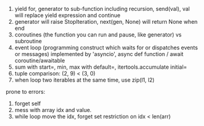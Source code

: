 1. yield for, generator to sub-function including recursion, send(val), val will replace yield expression and continue
2. generator will raise StopIteration, next(gen, None) will return None when end
3. coroutines (the function you can run and pause, like generator) vs subroutine
4. event loop (programming construct which waits for or dispatches events or messages) implemented by 'asyncio', async def function / await coroutine/awaitable
5. sum with start=, min, max with default=, itertools.accumulate initial=
6. tuple comparison: (2, 9) < (3, 0)
7. when loop two iterables at the same time, use zip(l1, l2) 

prone to errors:

1. forget self
2. mess with array idx and value.
3. while loop move the idx, forget set restriction on idx < len(arr)
